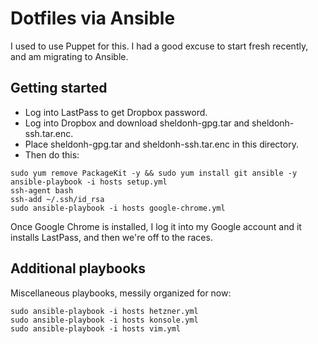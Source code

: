 # Dotfiles via Ansible

I used to use Puppet for this. I had a good excuse to start fresh recently, and am migrating to Ansible.

## Getting started

* Log into LastPass to get Dropbox password.
* Log into Dropbox and download sheldonh-gpg.tar and sheldonh-ssh.tar.enc.
* Place sheldonh-gpg.tar and sheldonh-ssh.tar.enc in this directory.
* Then do this:

```
sudo yum remove PackageKit -y && sudo yum install git ansible -y
ansible-playbook -i hosts setup.yml
ssh-agent bash
ssh-add ~/.ssh/id_rsa
sudo ansible-playbook -i hosts google-chrome.yml
```

Once Google Chrome is installed, I log it into my Google account
and it installs LastPass, and then we're off to the races.

## Additional playbooks

Miscellaneous playbooks, messily organized for now:

```
sudo ansible-playbook -i hosts hetzner.yml
sudo ansible-playbook -i hosts konsole.yml
sudo ansible-playbook -i hosts vim.yml
```
